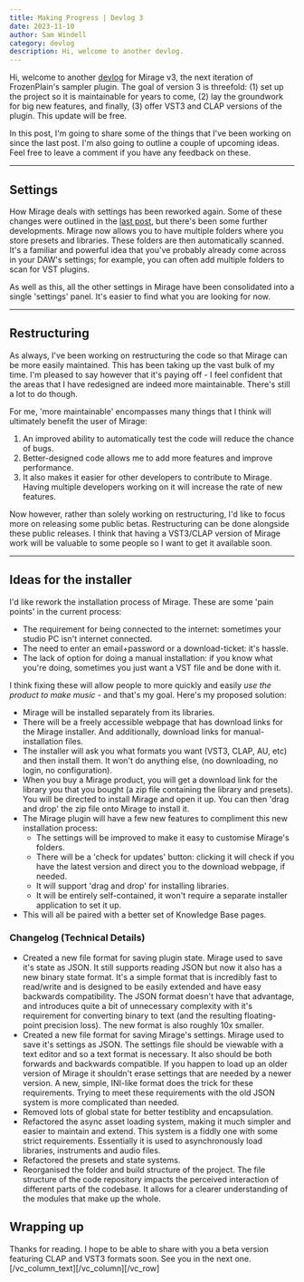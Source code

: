 ```yaml
---
title: Making Progress | Devlog 3
date: 2023-11-10
author: Sam Windell
category: devlog
description: Hi, welcome to another devlog.
---
```

Hi, welcome to another [devlog](https://frozenplain.com/category/devlog/) for Mirage v3, the next iteration of FrozenPlain's sampler plugin. The goal of version 3 is threefold: (1) set up the project so it is maintainable for years to come, (2) lay the groundwork for big new features, and finally, (3) offer VST3 and CLAP versions of the plugin. This update will be free.

In this post, I'm going to share some of the things that I've been working on since the last post. I'm also going to outline a couple of upcoming ideas. Feel free to leave a comment if you have any feedback on these.

______________________________________________________________________

## Settings

How Mirage deals with settings has been reworked again. Some of these changes were outlined in the [last post](https://frozenplain.com/level-meters-and-folder-settings-devlog-1/), but there's been some further developments. Mirage now allows you to have multiple folders where you store presets and libraries. These folders are then automatically scanned. It's a familiar and powerful idea that you've probably already come across in your DAW's settings; for example, you can often add multiple folders to scan for VST plugins.

As well as this, all the other settings in Mirage have been consolidated into a single 'settings' panel. It's easier to find what you are looking for now.

______________________________________________________________________

## Restructuring

As always, I've been working on restructuring the code so that Mirage can be more easily maintained. This has been taking up the vast bulk of my time. I'm pleased to say however that it's paying off - I feel confident that the areas that I have redesigned are indeed more maintainable. There's still a lot to do though.

For me, 'more maintainable' encompasses many things that I think will ultimately benefit the user of Mirage:

1. An improved ability to automatically test the code will reduce the chance of bugs.
1. Better-designed code allows me to add more features and improve performance.
1. It also makes it easier for other developers to contribute to Mirage. Having multiple developers working on it will increase the rate of new features.

Now however, rather than solely working on restructuring, I'd like to focus more on releasing some public betas. Restructuring can be done alongside these public releases. I think that having a VST3/CLAP version of Mirage work will be valuable to some people so I want to get it available soon.

______________________________________________________________________

## Ideas for the installer

I'd like rework the installation process of Mirage. These are some 'pain points' in the current process:

- The requirement for being connected to the internet: sometimes your studio PC isn't internet connected.
- The need to enter an email+password or a download-ticket: it's hassle.
- The lack of option for doing a manual installation: if you know what you're doing, sometimes you just want a VST file and be done with it.

I think fixing these will allow people to more quickly and easily *use the product to make music* - and that's my goal. Here's my proposed solution:

- Mirage will be installed separately from its libraries.
- There will be a freely accessible webpage that has download links for the Mirage installer. And additionally, download links for manual-installation files.
- The installer will ask you what formats you want (VST3, CLAP, AU, etc) and then install them. It won't do anything else, (no downloading, no login, no configuration).
- When you buy a Mirage product, you will get a download link for the library you that you bought (a zip file containing the library and presets). You will be directed to install Mirage and open it up. You can then 'drag and drop' the zip file onto Mirage to install it.
- The Mirage plugin will have a few new features to compliment this new installation process:
  - The settings will be improved to make it easy to customise Mirage's folders.
  - There will be a 'check for updates' button: clicking it will check if you have the latest version and direct you to the download webpage, if needed.
  - It will support 'drag and drop' for installing libraries.
  - It will be entirely self-contained, it won't require a separate installer application to set it up.
- This will all be paired with a better set of Knowledge Base pages.

### Changelog (Technical Details)

- Created a new file format for saving plugin state. Mirage used to save it's state as JSON. It still supports reading JSON but now it also has a new binary state format. It's a simple format that is incredibly fast to read/write and is designed to be easily extended and have easy backwards compatibility. The JSON format doesn't have that advantage, and introduces quite a bit of unnecessary complexity with it's requirement for converting binary to text (and the resulting floating-point precision loss). The new format is also roughly 10x smaller.
- Created a new file format for saving Mirage's settings. Mirage used to save it's settings as JSON. The settings file should be viewable with a text editor and so a text format is necessary. It also should be both forwards and backwards compatible. If you happen to load up an older version of Mirage it shouldn't erase settings that are needed by a newer version. A new, simple, INI-like format does the trick for these requirements. Trying to meet these requirements with the old JSON system is more complicated than needed.
- Removed lots of global state for better testiblity and encapsulation.
- Refactored the async asset loading system, making it much simpler and easier to maintain and extend. This system is a fiddly one with some strict requirements. Essentially it is used to asynchronously load libraries, instruments and audio files.
- Refactored the presets and state systems.
- Reorganised the folder and build structure of the project. The file structure of the code repository impacts the perceived interaction of different parts of the codebase. It allows for a clearer understanding of the modules that make up the whole.

## Wrapping up

Thanks for reading. I hope to be able to share with you a beta version featuring CLAP and VST3 formats soon. See you in the next one.\[/vc_column_text\]\[/vc_column\]\[/vc_row\]
